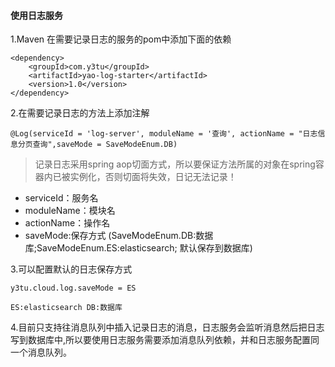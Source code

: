 #### 使用日志服务
1.Maven
在需要记录日志的服务的pom中添加下面的依赖
```
<dependency>
    <groupId>com.y3tu</groupId>
    <artifactId>yao-log-starter</artifactId>
    <version>1.0</version>
</dependency>
```
2.在需要记录日志的方法上添加注解
```
@Log(serviceId = 'log-server', moduleName = '查询', actionName = "日志信息分页查询",saveMode = SaveModeEnum.DB)
```
> 记录日志采用spring aop切面方式，所以要保证方法所属的对象在spring容器内已被实例化，否则切面将失效，日记无法记录！

* serviceId：服务名
* moduleName：模块名
* actionName：操作名
* saveMode:保存方式 (SaveModeEnum.DB:数据库;SaveModeEnum.ES:elasticsearch;  默认保存到数据库)

3.可以配置默认的日志保存方式
```
y3tu.cloud.log.saveMode = ES 

ES:elasticsearch DB:数据库
```
4.目前只支持往消息队列中插入记录日志的消息，日志服务会监听消息然后把日志写到数据库中,所以要使用日志服务需要添加消息队列依赖，并和日志服务配置同一个消息队列。